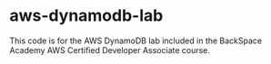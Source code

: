 # aws-dynamodb-lab

This code is for the AWS DynamoDB lab included in the BackSpace Academy AWS Certified Developer Associate course.
